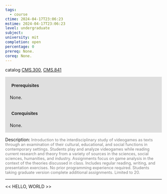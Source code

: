 ```yaml
---
tags:
  - course
ctime: 2024-04-17T23:06:23
mstime: 2024-04-17T23:06:23
level: undergraduate
subject: 
university: mit
completion: open
percentage: 0
prereq: None.
coreq: None.
---
```


catalog [CMS.300](http://student.mit.edu/catalog/mCMSa.html#CMS.300), [CMS.841](http://student.mit.edu/catalog/mCMSa.html#CMS.841)

<span style="display: block; padding: 15px; background-color: rgb(100, 100, 100, 0.2);"><font id="m_prereq39_0" style="display: block; font-family: Arial, sans-serif; font-weight: bold; padding: 5px">Prerequisites</font><br><span id="prereq39_0">None.</span></span>
<span style="display: block; padding: 15px; background-color: rgb(100, 100, 100, 0.2);"><font id="m_coreq39_0" style="display: block; font-family: Arial, sans-serif; font-weight: bold; padding: 5px">Corequisites</font><br><span id="coreq39_0">None.</span></span>

<font style="">Description:</font>
<font style="color: grey; font-size: 0.8rem;">Introduction to the interdisciplinary study of videogames as texts through an examination of their cultural, educational, and social functions in contemporary settings. Students play and analyze videogames while reading current research and theory from a variety of sources in the sciences, social sciences, humanities, and industry. Assignments focus on game analysis in the context of the theories discussed in class. Includes regular reading, writing, and presentation exercises. No prior programming experience required. Students taking graduate version complete additional assignments. Limited to 20.</font>



---

<< HELLO, WORLD >>
